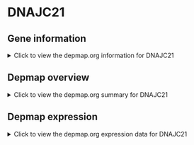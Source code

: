 <h1>DNAJC21</h1>

<h2>Gene information</h2>
<details>
  <summary>Click to view the depmap.org information for DNAJC21</summary>
  <iframe src="https://depmap.org/portal/gene/DNAJC21?tab=about" style="border:none;width:100%;height:800px"></iframe>
</details>

<h2>Depmap overview</h2>
<details>
  <summary>Click to view the depmap.org summary for DNAJC21</summary>
  <iframe src="https://depmap.org/portal/gene/DNAJC21?tab=overview" style="border:none;width:100%;height:800px"></iframe>
</details>

<h2>Depmap expression</h2>
<details>
  <summary>Click to view the depmap.org expression data for DNAJC21</summary>
  <iframe src="https://depmap.org/portal/gene/DNAJC21?tab=characterization" style="border:none;width:100%;height:800px"></iframe>
</details>


<!--
<h2>Reactome Pathway diagram</h2>
PNAME
-->


